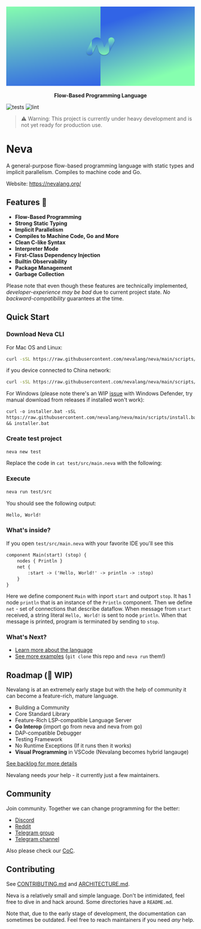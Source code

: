 ![Big Header](./assets/header/big.svg "Big header with nevalang logo")

**<p align="center">Flow-Based Programming Language</p>**

![tests](https://github.com/nevalang/neva/actions/workflows/test.yml/badge.svg?branch=main) ![lint](https://github.com/nevalang/neva/actions/workflows/lint.yml/badge.svg?branch=main)

> ⚠️ Warning: This project is currently under heavy development and is not yet ready for production use.

# Neva

A general-purpose flow-based programming language with static types and implicit parallelism. Compiles to machine code and Go.

Website: https://nevalang.org/

## Features 🚀

- **Flow-Based Programming**
- **Strong Static Typing**
- **Implicit Parallelism**
- **Compiles to Machine Code, Go and More**
- **Clean C-like Syntax**
- **Interpreter Mode**
- **First-Class Dependency Injection**
- **Builtin Observability**
- **Package Management**
- **Garbage Collection**

Please note that even though these features are technically implemented, _developer-experience may be bad_ due to current project state. _No backward-compatibility_ guarantees at the time.

## Quick Start

### Download Neva CLI

For Mac OS and Linux:

```bash
curl -sSL https://raw.githubusercontent.com/nevalang/neva/main/scripts/install.sh | bash
```

if you device connected to China network:

```bash
curl -sSL https://raw.githubusercontent.com/nevalang/neva/main/scripts/install.sh | bash
```

For Windows (please note there's an WIP [issue](https://github.com/nevalang/neva/issues/499) with Windows Defender, try manual download from releases if installed won't work):

```batch
curl -o installer.bat -sSL https://raw.githubusercontent.com/nevalang/neva/main/scripts/install.bat && installer.bat
```

### Create test project

```bash
neva new test
```

Replace the code in `cat test/src/main.neva` with the following:

### Execute

```bash
neva run test/src
```

You should see the following output:

```bash
Hello, World!
```

### What's inside?

If you open `test/src/main.neva` with your favorite IDE you'll see this

```neva
component Main(start) (stop) {
	nodes { Println }
	net {
		:start -> ('Hello, World!' -> println -> :stop)
	}
}
```

Here we define component `Main` with inport `start` and outport `stop`. It has 1 node `println` that is an instance of the `Println` component. Then we define `net` - set of connections that describe dataflow. When message from `start` received, a string literal `Hello, World!` is sent to node `println`. When that message is printed, program is terminated by sending to `stop`.

### What's Next?

- [Learn more about the language](https://nevalang.org/)
- [See more examples](./examples/) (`git clone` this repo and `neva run` them!)

## Roadmap (🚧 WIP)

Nevalang is at an extremely early stage but with the help of community it can become a feature-rich, mature language.

- Building a Community
- Core Standard Library
- Feature-Rich LSP-compatible Language Server
- **Go Interop** (import go from neva and neva from go)
- DAP-compatible Debugger
- Testing Framework
- No Runtime Exceptions (If it runs then it works)
- **Visual Programming** in VSCode (Nevalang becomes hybrid langauge)

[See backlog for more details](https://github.com/orgs/nevalang/projects)

Nevalang needs _your_ help - it currently just a few maintainers.

## Community

Join community. Together we can change programming for the better:

- [Discord](https://discord.gg/dmXbC79UuH)
- [Reddit](https://www.reddit.com/r/nevalang/)
- [Telegram group](https://t.me/+H1kRClL8ppI1MWJi)
- [Telegram channel](https://t.me/+H1kRClL8ppI1MWJi)

Also please check our [CoC](./CODE_OF_CONDUCT.md).

## Contributing

See [CONTRIBUTING.md](./CONTRIBUTING.md) and [ARCHITECTURE.md](./ARCHITECTURE.md).

Neva is a relatively small and simple language. Don't be intimidated, feel free to dive in and hack around. Some directories have a `README.md`.

Note that, due to the early stage of development, the documentation can sometimes be outdated. Feel free to reach maintainers if you need _any_ help.

